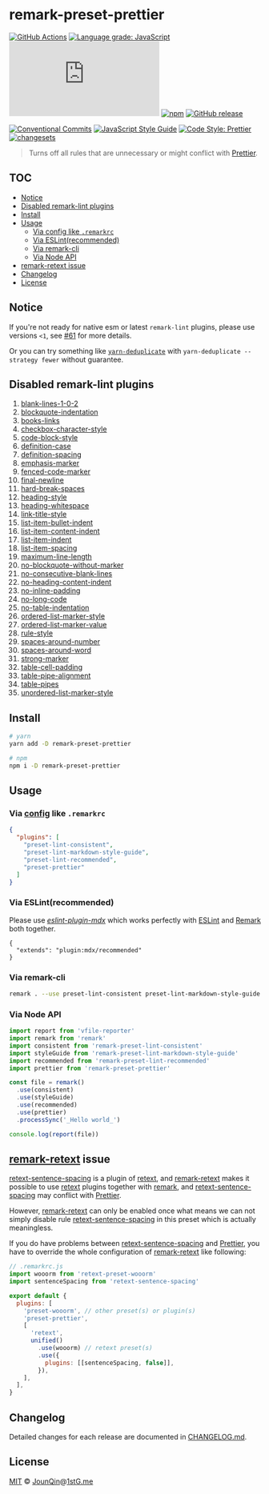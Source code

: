 # remark-preset-prettier

[![GitHub Actions](https://github.com/un-ts/remark-preset-prettier/workflows/CI/badge.svg)](https://github.com/un-ts/remark-preset-prettier/actions/workflows/ci.yml)
[![Language grade: JavaScript](https://img.shields.io/lgtm/grade/javascript/g/un-ts/remark-preset-prettier.svg?logo=lgtm&logoWidth=18)](https://lgtm.com/projects/g/un-ts/remark-preset-prettier/context:javascript)
[![type-coverage](https://img.shields.io/badge/dynamic/json.svg?label=type-coverage&prefix=%E2%89%A5&suffix=%&query=$.typeCoverage.atLeast&uri=https%3A%2F%2Fraw.githubusercontent.com%2Fun-ts%2Fremark-preset-prettier%2Fmaster%2Fpackage.json)](https://github.com/plantain-00/type-coverage)
[![npm](https://img.shields.io/npm/v/remark-preset-prettier.svg)](https://www.npmjs.com/package/remark-preset-prettier)
[![GitHub release](https://img.shields.io/github/release/un-ts/remark-preset-prettier)](https://github.com/un-ts/remark-preset-prettier/releases)

[![Conventional Commits](https://img.shields.io/badge/conventional%20commits-1.0.0-yellow.svg)](https://conventionalcommits.org)
[![JavaScript Style Guide](https://img.shields.io/badge/code_style-standard-brightgreen.svg)](https://standardjs.com)
[![Code Style: Prettier](https://img.shields.io/badge/code_style-prettier-ff69b4.svg)](https://github.com/prettier/prettier)
[![changesets](https://img.shields.io/badge/maintained%20with-changesets-176de3.svg)](https://github.com/changesets/changesets)

> Turns off all rules that are unnecessary or might conflict with [Prettier][].

## TOC <!-- omit in toc -->

- [Notice](#notice)
- [Disabled remark-lint plugins](#disabled-remark-lint-plugins)
- [Install](#install)
- [Usage](#usage)
  - [Via config like `.remarkrc`](#via-config-like-remarkrc)
  - [Via ESLint(recommended)](#via-eslintrecommended)
  - [Via remark-cli](#via-remark-cli)
  - [Via Node API](#via-node-api)
- [remark-retext issue](#remark-retext-issue)
- [Changelog](#changelog)
- [License](#license)

## Notice

If you're not ready for native esm or latest `remark-lint` plugins, please use versions `<1`, see [#61](https://github.com/un-ts/remark-preset-prettier/issues/61) for more details.

Or you can try something like [`yarn-deduplicate`](https://github.com/atlassian/yarn-deduplicate) with `yarn-deduplicate --strategy fewer` without guarantee.

## Disabled remark-lint plugins

1. [blank-lines-1-0-2](https://www.npmjs.com/package/remark-lint-blank-lines-1-0-2)
2. [blockquote-indentation](https://www.npmjs.com/package/remark-lint-blockquote-indentation)
3. [books-links](https://www.npmjs.com/package/remark-lint-books-links)
4. [checkbox-character-style](https://www.npmjs.com/package/remark-lint-checkbox-character-style)
5. [code-block-style](https://www.npmjs.com/package/remark-lint-code-block-style)
6. [definition-case](https://www.npmjs.com/package/remark-lint-definition-case)
7. [definition-spacing](https://www.npmjs.com/package/remark-lint-definition-spacing)
8. [emphasis-marker](https://www.npmjs.com/package/remark-lint-emphasis-marker)
9. [fenced-code-marker](https://www.npmjs.com/package/remark-lint-fenced-code-marker)
10. [final-newline](https://www.npmjs.com/package/remark-lint-final-newline)
11. [hard-break-spaces](https://www.npmjs.com/package/remark-lint-hard-break-spaces)
12. [heading-style](https://www.npmjs.com/package/remark-lint-heading-style)
13. [heading-whitespace](https://www.npmjs.com/package/remark-lint-heading-whitespace)
14. [link-title-style](https://www.npmjs.com/package/remark-lint-link-title-style)
15. [list-item-bullet-indent](https://www.npmjs.com/package/remark-lint-list-item-bullet-indent)
16. [list-item-content-indent](https://www.npmjs.com/package/remark-lint-list-item-content-indent)
17. [list-item-indent](https://www.npmjs.com/package/remark-lint-list-item-indent)
18. [list-item-spacing](https://www.npmjs.com/package/remark-lint-list-item-spacing)
19. [maximum-line-length](https://www.npmjs.com/package/remark-lint-maximum-line-length)
20. [no-blockquote-without-marker](https://www.npmjs.com/package/remark-lint-no-blockquote-without-marker)
21. [no-consecutive-blank-lines](https://www.npmjs.com/package/remark-lint-no-consecutive-blank-lines)
22. [no-heading-content-indent](https://www.npmjs.com/package/remark-lint-no-heading-content-indent)
23. [no-inline-padding](https://www.npmjs.com/package/remark-lint-no-inline-padding)
24. [no-long-code](https://www.npmjs.com/package/remark-lint-no-long-code)
25. [no-table-indentation](https://www.npmjs.com/package/remark-lint-no-table-indentation)
26. [ordered-list-marker-style](https://www.npmjs.com/package/remark-lint-ordered-list-marker-style)
27. [ordered-list-marker-value](https://www.npmjs.com/package/remark-lint-ordered-list-marker-value)
28. [rule-style](https://www.npmjs.com/package/remark-lint-rule-style)
29. [spaces-around-number](https://www.npmjs.com/package/remark-lint-spaces-around-number)
30. [spaces-around-word](https://www.npmjs.com/package/remark-lint-spaces-around-word)
31. [strong-marker](https://www.npmjs.com/package/remark-lint-strong-marker)
32. [table-cell-padding](https://www.npmjs.com/package/remark-lint-table-cell-padding)
33. [table-pipe-alignment](https://www.npmjs.com/package/remark-lint-table-pipe-alignment)
34. [table-pipes](https://www.npmjs.com/package/remark-lint-table-pipes)
35. [unordered-list-marker-style](https://www.npmjs.com/package/remark-lint-unordered-list-marker-style)

## Install

```sh
# yarn
yarn add -D remark-preset-prettier

# npm
npm i -D remark-preset-prettier
```

## Usage

### Via [config](https://github.com/remarkjs/remark/tree/master/packages/remark-cli) like `.remarkrc`

```json
{
  "plugins": [
    "preset-lint-consistent",
    "preset-lint-markdown-style-guide",
    "preset-lint-recommended",
    "preset-prettier"
  ]
}
```

### Via ESLint(recommended)

Please use _[eslint-plugin-mdx][]_ which works perfectly with [ESLint][] and [Remark][] both together.

```jsonc
{
  "extends": "plugin:mdx/recommended"
}
```

### Via remark-cli

```sh
remark . --use preset-lint-consistent preset-lint-markdown-style-guide preset-lint-recommended preset-prettier
```

### Via Node API

```js
import report from 'vfile-reporter'
import remark from 'remark'
import consistent from 'remark-preset-lint-consistent'
import styleGuide from 'remark-preset-lint-markdown-style-guide'
import recommended from 'remark-preset-lint-recommended'
import prettier from 'remark-preset-prettier'

const file = remark()
  .use(consistent)
  .use(styleGuide)
  .use(recommended)
  .use(prettier)
  .processSync('_Hello world_')

console.log(report(file))
```

## [remark-retext][] issue

[retext-sentence-spacing][] is a plugin of [retext][], and [remark-retext][] makes it possible to use [retext][] plugins together with [remark][], and [retext-sentence-spacing][] may conflict with [Prettier][].

However, [remark-retext][] can only be enabled once what means we can not simply disable rule [retext-sentence-spacing][] in this preset which is actually meaningless.

If you do have problems between [retext-sentence-spacing][] and [Prettier][], you have to override the whole configuration of [remark-retext][] like following:

```js
// .remarkrc.js
import wooorm from 'retext-preset-wooorm'
import sentenceSpacing from 'retext-sentence-spacing'

export default {
  plugins: [
    'preset-wooorm', // other preset(s) or plugin(s)
    'preset-prettier',
    [
      'retext',
      unified()
        .use(wooorm) // retext preset(s)
        .use({
          plugins: [[sentenceSpacing, false]],
        }),
    ],
  ],
}
```

## Changelog

Detailed changes for each release are documented in [CHANGELOG.md](./CHANGELOG.md).

## License

[MIT][] © [JounQin][]@[1stG.me][]

[1stg.me]: https://www.1stg.me
[eslint]: https://eslint.org
[eslint-plugin-mdx]: https://github.com/rx-ts/eslint-mdx
[jounqin]: https://GitHub.com/JounQin
[mit]: http://opensource.org/licenses/MIT
[prettier]: https://prettier.io
[remark]: https://github.com/remarkjs/remark
[remark-retext]: https://github.com/remarkjs/remark-retext
[retext]: https://github.com/retextjs/retext
[retext-sentence-spacing]: https://github.com/retextjs/retext-sentence-spacing
